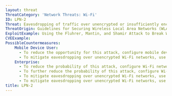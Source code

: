 ```yaml
---
layout: threat
ThreatCategory: 'Network Threats: Wi-Fi'
ID: LPN-2
Threat: Eavesdropping of traffic over unencrypted or insufficiently encrypted (e.g. WEP) Wi-Fi networks
ThreatOrigin: Guidelines for Securing Wireless Local Area Networks (WLANs) (SP 800-163) [^16]
ExploitExample: Using the Fluhrer, Mantin, and Shamir Attack to Break WEP [^19]
CVEExample:
PossibleCountermeasures:
    Mobile Device User:
      - To reduce the opportunity for this attack, configure mobile devices to not automatically connect to untrusted and unsecure networks.
      - To mitigate eavesdropping over unencrypted Wi-Fi networks, use over-the-top encryption products that encrypt data prior to transmission off the device.
    Enterprise:
      - To reduce the probability of this attack, configure Wi-Fi networks to WPA2 in personal mode with a strong password (increased length, complexity, and randomness).
      - To further reduce the probability of this attack, configure Wi-Fi networks with WPA2 in enterprise mode with digital certificates.
      - To mitigate eavesdropping over unencrypted Wi-Fi networks, use over-the-top encryption products that encrypt data prior to transmission off the device.
      - To mitigate eavesdropping over unencrypted Wi-Fi networks, use VPN solutions to establish an encrypted tunnel.
title: LPN-2
---
```

